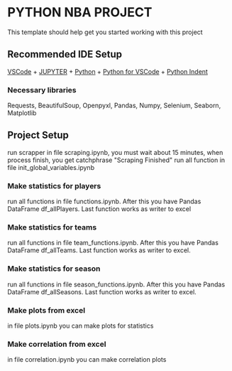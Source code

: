 # PYTHON NBA PROJECT

This template should help get you started working with this project

## Recommended IDE Setup

[VSCode](https://code.visualstudio.com/) + [JUPYTER](https://marketplace.visualstudio.com/items?itemName=ms-toolsai.jupyter) + [Python](https://marketplace.visualstudio.com/items?itemName=ms-python.python) + [Python for VSCode](https://marketplace.visualstudio.com/items?itemName=tht13.python) + [Python Indent](https://marketplace.visualstudio.com/items?itemName=KevinRose.vsc-python-indent)

### Necessary libraries

Requests, BeautifulSoup, Openpyxl, Pandas, Numpy, Selenium, Seaborn, Matplotlib

## Project Setup

run scrapper in file scraping.ipynb, you must wait about 15 minutes, when process finish, you get catchphrase "Scraping Finished" 
run all function in file init_global_variables.ipynb

### Make statistics for players

run all functions in file functions.ipynb. After this you have Pandas DataFrame df_allPlayers. Last function works as writer to excel

### Make statistics for teams

run all functions in file team_functions.ipynb. After this you have Pandas DataFrame df_allTeams. Last function works as writer to excel. 

### Make statistics for season

run all functions in file season_functions.ipynb. After this you have Pandas DataFrame df_allSeasons. Last function works as writer to excel.

### Make plots from excel

in file plots.ipynb you can make plots for statistics

### Make correlation from excel

in file correlation.ipynb you can make correlation plots 

